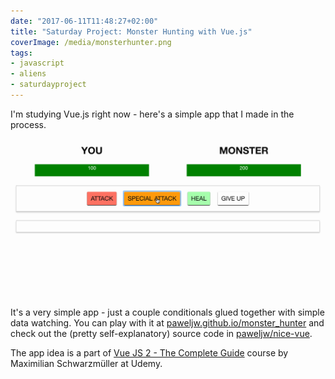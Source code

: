 ```yaml
---
date: "2017-06-11T11:48:27+02:00"
title: "Saturday Project: Monster Hunting with Vue.js"
coverImage: /media/monsterhunter.png
tags:
- javascript
- aliens
- saturdayproject
---
```


I'm studying Vue.js right now - here's a simple app that I made in the process.

<!--more-->

<img src="/media/monsterhunter.gif" />

It's a very simple app - just a couple conditionals glued together with simple data watching. You can play with it at [paweljw.github.io/monster_hunter](/monster_hunter) and check out the (pretty self-explanatory) source code in [paweljw/nice-vue](https://github.com/paweljw/nice-vue/tree/master/monster_hunter). 

The app idea is a part of [Vue JS 2 - The Complete Guide](https://www.udemy.com/vuejs-2-the-complete-guide/) course by Maximilian Schwarzmüller at Udemy.


